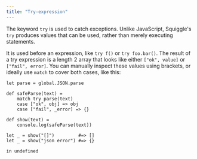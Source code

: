 ```yaml
---
title: "Try-expression"
---
```


The keyword `try` is used to catch exceptions. Unlike JavaScript, Squiggle's
`try` produces values that can be used, rather than merely executing statements.

It is used before an expression, like `try f()` or `try foo.bar()`. The result
of a try expression is a length 2 array that looks like either `["ok", value]`
or `["fail", error]`. You can manually inspect these values using brackets, or ideally use `match` to cover both cases, like this:

```squiggle
let parse = global.JSON.parse

def safeParse(text) =
    match try parse(text)
    case ["ok", obj] => obj
    case ["fail", _error] => {}

def show(text) =
    console.log(safeParse(text))

let _ = show("[]")         #=> []
let _ = show("json error") #=> {}

in undefined
```
